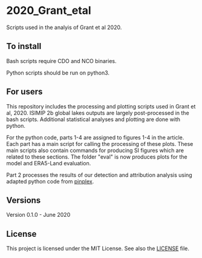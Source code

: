 # 2020_Grant_etal

Scripts used in the analyis of Grant et al 2020.

## To install
Bash scripts require CDO and NCO binaries.

Python scripts should be run on python3.

## For users
This repository includes the processing and plotting scripts used in Grant et al, 2020. ISIMIP 2b global lakes outputs are largely post-processed in the bash scripts. Additional statistical analyses and plotting are done with python.

For the python code, parts 1-4 are assigned to figures 1-4 in the article. Each part has a main script for calling the processing of these plots. These main scripts also contain commands for producing SI figures which are related to these sections. The folder "eval" is now produces plots for the model and ERA5-Land evaluation.

Part 2 processes the results of our detection and attribution analysis using adapted python code from [pinplex](https://github.com/pinplex/PyDnA).

## Versions
Version 0.1.0 - June 2020  


## License
This project is licensed under the MIT License. See also the [LICENSE](https://github.com/VUB-HYDR/2020_Grant_etal_NGEO/blob/master/LICENSE.md) file.
